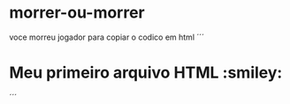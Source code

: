 # morrer-ou-morrer
voce morreu jogador
 para copiar o codico em html
 ´´´
 <html>
  <h1>Meu primeiro arquivo HTML :smiley:</h1>
  </html>
 ´´´
